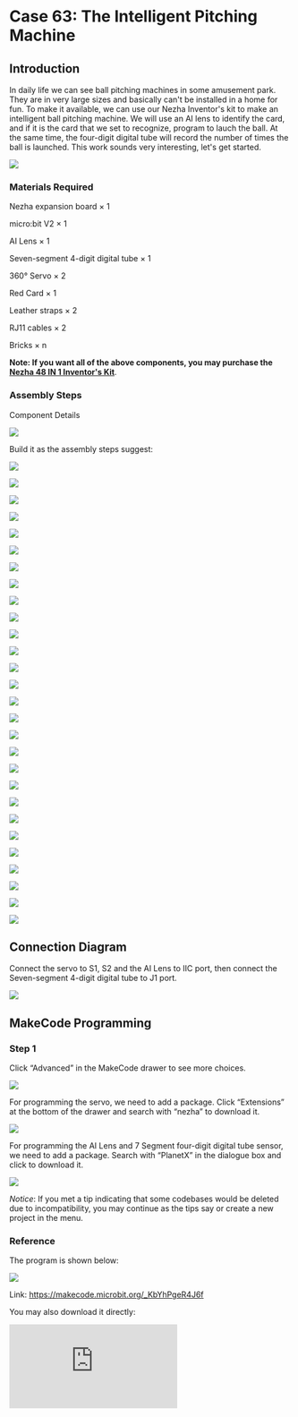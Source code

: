 ﻿# Case 63: The Intelligent Pitching Machine

## Introduction

In daily life we can see ball pitching machines in some amusement park. They are in very large sizes and basically can't be installed in a home for fun. To make it available,  we can use our Nezha Inventor's kit to make an intelligent ball pitching machine. We will use an AI lens to identify the card, and if it is the card that we set to recognize,  program to lauch the ball. At the same time, the four-digit digital tube will record the number of times the ball is launched. This work sounds very interesting, let's get started.

![](https://wiki-media-ef.oss-cn-hongkong.aliyuncs.com//images/63_1.png)

### Materials Required

Nezha expansion board × 1

micro:bit V2 × 1

AI Lens × 1

Seven-segment 4-digit digital tube × 1

360° Servo × 2

Red Card × 1

Leather straps × 2

RJ11 cables × 2

Bricks × n

**Note: If you want all of the above components, you may purchase the [Nezha 48 IN 1 Inventor's Kit](https://www.elecfreaks.com/nezha-inventor-s-kit-for-micro-bit-without-micro-bit-board.html)**.



### Assembly Steps

Component Details

![](https://wiki-media-ef.oss-cn-hongkong.aliyuncs.com//images/63_2.jpg)

Build it as the assembly steps suggest:

![](https://wiki-media-ef.oss-cn-hongkong.aliyuncs.com//images/63_3.jpg)

![](https://wiki-media-ef.oss-cn-hongkong.aliyuncs.com//images/63_4.jpg)

![](https://wiki-media-ef.oss-cn-hongkong.aliyuncs.com//images/63_5.jpg)

![](https://wiki-media-ef.oss-cn-hongkong.aliyuncs.com//images/63_6.jpg)

![](https://wiki-media-ef.oss-cn-hongkong.aliyuncs.com//images/63_7.jpg)

![](https://wiki-media-ef.oss-cn-hongkong.aliyuncs.com//images/63_8.jpg)

![](https://wiki-media-ef.oss-cn-hongkong.aliyuncs.com//images/63_9.jpg)

![](https://wiki-media-ef.oss-cn-hongkong.aliyuncs.com//images/63_10.jpg)

![](https://wiki-media-ef.oss-cn-hongkong.aliyuncs.com//images/63_11.jpg)

![](https://wiki-media-ef.oss-cn-hongkong.aliyuncs.com//images/63_12.jpg)

![](https://wiki-media-ef.oss-cn-hongkong.aliyuncs.com//images/63_13.jpg)

![](https://wiki-media-ef.oss-cn-hongkong.aliyuncs.com//images/63_14.jpg)

![](https://wiki-media-ef.oss-cn-hongkong.aliyuncs.com//images/63_15.jpg)

![](https://wiki-media-ef.oss-cn-hongkong.aliyuncs.com//images/63_16.jpg)

![](https://wiki-media-ef.oss-cn-hongkong.aliyuncs.com//images/63_17.jpg)

![](https://wiki-media-ef.oss-cn-hongkong.aliyuncs.com//images/63_18.jpg)

![](https://wiki-media-ef.oss-cn-hongkong.aliyuncs.com//images/63_19.jpg)

![](https://wiki-media-ef.oss-cn-hongkong.aliyuncs.com//images/63_20.jpg)

![](https://wiki-media-ef.oss-cn-hongkong.aliyuncs.com//images/63_21.jpg)

![](https://wiki-media-ef.oss-cn-hongkong.aliyuncs.com//images/63_22.jpg)

![](https://wiki-media-ef.oss-cn-hongkong.aliyuncs.com//images/63_23.jpg)

![](https://wiki-media-ef.oss-cn-hongkong.aliyuncs.com//images/63_24.jpg)

![](https://wiki-media-ef.oss-cn-hongkong.aliyuncs.com//images/63_25.jpg)

![](https://wiki-media-ef.oss-cn-hongkong.aliyuncs.com//images/63_26.jpg)

![](https://wiki-media-ef.oss-cn-hongkong.aliyuncs.com//images/63_27.jpg)

![](https://wiki-media-ef.oss-cn-hongkong.aliyuncs.com//images/63_28.jpg)

![](https://wiki-media-ef.oss-cn-hongkong.aliyuncs.com//images/63_29.jpg)

![](https://wiki-media-ef.oss-cn-hongkong.aliyuncs.com//images/63_30.jpg)

## Connection Diagram

Connect the servo to  S1, S2 and the AI Lens to IIC port, then connect the Seven-segment 4-digit digital tube to J1 port.

![](https://wiki-media-ef.oss-cn-hongkong.aliyuncs.com//images/63_36.png)


##  MakeCode Programming

### Step 1

Click “Advanced” in the MakeCode drawer to see more choices.



![](https://wiki-media-ef.oss-cn-hongkong.aliyuncs.com//images/49_10.png)



For programming the servo, we need to add a package. Click “Extensions” at the bottom of the drawer and search with “nezha” to download it.



![](https://wiki-media-ef.oss-cn-hongkong.aliyuncs.com//images/49_11.png)



For programming the AI Lens and 7 Segment four-digit digital tube sensor, we need to add a package. Search with “PlanetX” in the dialogue box and click to download it.

![](https://wiki-media-ef.oss-cn-hongkong.aliyuncs.com//images/49_12.png)



*Notice*: If you met a tip indicating that some codebases would be deleted due to incompatibility, you may continue as the tips say or create a new project in the menu.

### Reference

The program is shown below:

![](https://wiki-media-ef.oss-cn-hongkong.aliyuncs.com//images/63_32.jpg)

Link: https://makecode.microbit.org/_KbYhPgeR4J6f

You may also download it directly:

<div
    style={{
        position: 'relative',
        paddingBottom: '60%',
        overflow: 'hidden',
    }}
>
    <iframe
        src="https://makecode.microbit.org/_KbYhPgeR4J6f"
        frameborder="0"
        sandbox="allow-popups allow-forms allow-scripts allow-same-origin"
        style={{
            position: 'absolute',
            width: '100%',
            height: '100%',
        }}
    />
</div>

### Result

We can see that when a red card is placed in front of the AI lens, the pitcher fires a small ball and then the four-digit digital tube displays the number of the pitches.

![](https://wiki-media-ef.oss-cn-hongkong.aliyuncs.com//images/63_33.gif)

